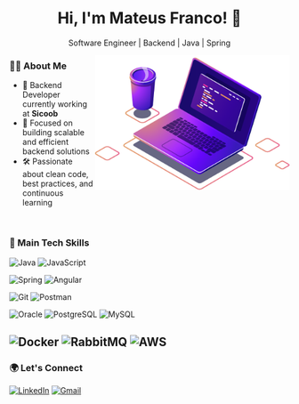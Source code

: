 <h1 align="center">Hi, I'm Mateus Franco! 👋</h1>
<p align="center">Software Engineer | Backend | Java | Spring </p>

<img align="right" src="https://github.com/Rubenscode/Rubenscode/blob/main/img/computer.png" width="350"/>

### 👨‍💻 About Me
- 💼 Backend Developer currently working at **Sicoob**
- 🎯 Focused on building scalable and efficient backend solutions
- 🛠️ Passionate about clean code, best practices, and continuous learning
<br>

### 🧠 Main Tech Skills
![Java](https://img.shields.io/badge/Java-%23ED8B00.svg?&style=for-the-badge&logo=java&logoColor=white)
![JavaScript](https://img.shields.io/badge/javascript-%23323330.svg?style=for-the-badge&logo=javascript&logoColor=%23F7DF1E)
<br>

![Spring](https://img.shields.io/badge/Spring-%236DB33F.svg?&style=for-the-badge&logo=spring&logoColor=white)
![Angular](https://img.shields.io/badge/Angular-DD0031?style=for-the-badge&logo=angular&logoColor=white)
<br>

![Git](https://img.shields.io/badge/git-%23F05033.svg?style=for-the-badge&logo=git&logoColor=white)
![Postman](https://img.shields.io/badge/Postman-FF6C37?style=for-the-badge&logo=postman&logoColor=white)
<br>

![Oracle](https://img.shields.io/badge/Oracle-F80000?style=for-the-badge&logo=oracle&logoColor=white)
![PostgreSQL](https://img.shields.io/badge/PostgreSQL-336791?style=for-the-badge&logo=postgresql&logoColor=white)
![MySQL](https://img.shields.io/badge/MySQL-005C84?style=for-the-badge&logo=mysql&logoColor=white)
<br>

![Docker](https://img.shields.io/badge/Docker-%2300B6FF.svg?style=for-the-badge&logo=docker&logoColor=white) 
![RabbitMQ](https://img.shields.io/badge/RabbitMQ-%23CC0000.svg?style=for-the-badge&logo=rabbitmq&logoColor=white)
![AWS](https://img.shields.io/badge/AWS-%23FF9900.svg?style=for-the-badge&logo=amazon-aws&logoColor=white)
---


### 🌍 Let's Connect

[![LinkedIn](https://img.shields.io/badge/LinkedIn-blue?style=for-the-badge&logo=linkedin&logoColor=white)](https://www.linkedin.com/in/mateus-franco-3782531a2/)
[![Gmail](https://img.shields.io/badge/Gmail-c14438?style=for-the-badge&logo=Gmail&logoColor=white)](mailto:mateusfrancovinicius@gmail.com)

